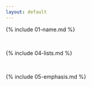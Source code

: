 ```yaml
---
layout: default
---
```


{% include 01-name.md %}

<br>

{% include 04-lists.md %}

<br>

{% include 05-emphasis.md %}

